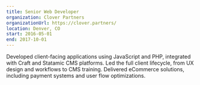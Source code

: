 ```yaml
---
title: Senior Web Developer
organization: Clover Partners
organizationUrl: https://clover.partners/
location: Denver, CO
start: 2016-05-01
end: 2017-10-01
---
```


Developed client-facing applications using JavaScript and PHP, integrated with Craft and Statamic CMS platforms. Led the full client lifecycle, from UX design and workflows to CMS training. Delivered eCommerce solutions, including payment systems and user flow optimizations.